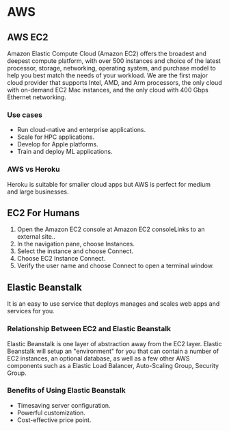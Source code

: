 # AWS

## AWS EC2

Amazon Elastic Compute Cloud (Amazon EC2) offers the broadest and deepest compute platform, with over 500 instances and choice of the latest processor, storage, networking, operating system, and purchase model to help you best match the needs of your workload. We are the first major cloud provider that supports Intel, AMD, and Arm processors, the only cloud with on-demand EC2 Mac instances, and the only cloud with 400 Gbps Ethernet networking.

### Use cases

- Run cloud-native and enterprise applications.
- Scale for HPC applications.
- Develop for Apple platforms.
- Train and deploy ML applications.

### AWS vs Heroku

Heroku is suitable for smaller cloud apps but AWS is perfect for medium and large businesses.

## EC2 For Humans

1. Open the Amazon EC2 console at Amazon EC2 consoleLinks to an external site..
2. In the navigation pane, choose Instances.
3. Select the instance and choose Connect.
4. Choose EC2 Instance Connect.
5. Verify the user name and choose Connect to open a terminal window.

## Elastic Beanstalk

It is an easy to use service that deploys manages and scales web apps and services for you.

### Relationship Between EC2 and Elastic Beanstalk

Elastic Beanstalk is one layer of abstraction away from the EC2 layer. Elastic Beanstalk will setup an "environment" for you that can contain a number of EC2 instances, an optional database, as well as a few other AWS components such as a Elastic Load Balancer, Auto-Scaling Group, Security Group.

### Benefits of Using Elastic Beanstalk

- Timesaving server configuration.
- Powerful customization.
- Cost-effective price point.
